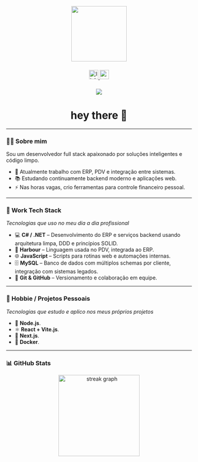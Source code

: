 <div align="center">
  <img height="150" src="https://media.giphy.com/media/M9gbBd9nbDrOTu1Mqx/giphy.gif" />
</div>

###

<div align="center">
  <a href="https://www.linkedin.com/in/seu-perfil-linkedin" target="_blank">
    <img src="https://img.shields.io/static/v1?message=LinkedIn&logo=linkedin&label=&color=0077B5&logoColor=white&labelColor=&style=for-the-badge" height="25" alt="linkedin logo" />
  </a>
  <a href="mailto:seuemail@gmail.com" target="_blank">
    <img src="https://img.shields.io/static/v1?message=Gmail&logo=gmail&label=&color=EA4335&logoColor=white&labelColor=&style=for-the-badge" height="25" alt="gmail logo" />
  </a>
</div>

###

<div align="center">
  <img src="https://visitor-badge.laobi.icu/badge?page_id=seuusuario.seuusuario&" />
</div>

###

<h1 align="center">hey there 👋</h1>

---

### 👨‍💻 Sobre mim

Sou um desenvolvedor full stack apaixonado por soluções inteligentes e código limpo.  

- 🔭 Atualmente trabalho com ERP, PDV e integração entre sistemas.  
- 📚 Estudando continuamente backend moderno e aplicações web.  
- ⚡ Nas horas vagas, crio ferramentas para controle financeiro pessoal.

---

### 💼 Work Tech Stack  
_Tecnologias que uso no meu dia a dia profissional_

- 💻 **C# / .NET** – Desenvolvimento do ERP e serviços backend usando arquitetura limpa, DDD e princípios SOLID.  
- 🧠 **Harbour** – Linguagem usada no PDV, integrada ao ERP.  
- 🌐 **JavaScript** – Scripts para rotinas web e automações internas.  
- 🗄️ **MySQL** – Banco de dados com múltiplos schemas por cliente, integração com sistemas legados.  
- 🔧 **Git & GitHub** – Versionamento e colaboração em equipe.

---

### 🎯 Hobbie / Projetos Pessoais  
_Tecnologias que estudo e aplico nos meus próprios projetos_

- 🌱 **Node.js**.  
- ⚛️ **React + Vite.js**.  
- 🚀 **Next.js**.  
- 🐳 **Docker**.

---

### 📊 GitHub Stats

<div align="center">
  <img src="https://streak-stats.demolab.com?user=amorimcesar&locale=pt_BR&mode=daily&theme=dark&hide_border=false&border_radius=5&order=3" height="220" alt="streak graph" />
</div>
